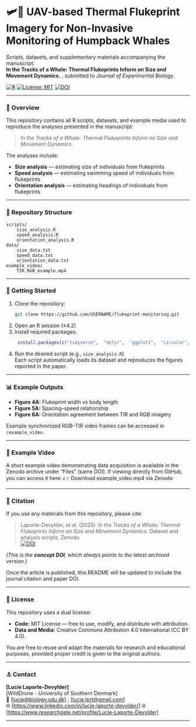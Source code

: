 # 🛩️🐋 UAV-based Thermal Flukeprint Imagery for Non-Invasive Monitoring of Humpback Whales 

Scripts, datasets, and supplementary materials accompanying the manuscript:  
**In the Tracks of a Whale: Thermal Flukeprints Inform on Size and Movement Dynamics.** , submitted to *Journal of Experimental Biology*.

[![R](https://img.shields.io/badge/R-4.2%2B-blue)]()
[![License: MIT](https://img.shields.io/badge/License-MIT-green.svg)]()
[![DOI](https://zenodo.org/badge/DOI_PLACEHOLDER.svg)](DOI_LINK_PLACEHOLDER)

---

### 📘 Overview
This repository contains all R scripts, datasets, and example media used to reproduce the analyses presented in the manuscript:

> *In the Tracks of a Whale: Thermal Flukeprints Inform on Size and Movement Dynamics.*

The analyses include:
- **Size analysis** — estimating size of individuals from flukeprints  
- **Speed analysis** — estimating swimming speed of individuals from flukeprints   
- **Orientation analysis** — estimating headings of individuals from flukeprints   

---

### 📂 Repository Structure
```
scripts/
    size_analysis.R
    speed_analysis.R
    orientation_analysis.R
data/
    size_data.txt
    speed_data.txt
    orientation_data.txt
example_video/
    TIR_RGB_example.mp4
```

---

### 🚀 Getting Started
1. Clone the repository:
   ```bash
   git clone https://github.com/USERNAME/flukeprint-monitoring.git
   ```
2. Open an R session (≥4.2)
3. Install required packages:
   ```R
    install.packages(c("tidyverse",  "dplyr",  "ggplot2",  "circular",  "CircStats",  "tidyr",  "lme4",  "irr",  "lmtest",  "merTools",  "purrr",  "lubridate",  "caret",  "pROC"))
   ```
4. Run the desired script (e.g., `size_analysis.R`)  
   Each script automatically loads its dataset and reproduces the figures reported in the paper.

---

### 📊 Example Outputs
- **Figure 4A:** Flukeprint width vs body length  
- **Figure 5A:** Spacing–speed relationship  
- **Figure 6A:** Orientation agreement between TIR and RGB imagery  

Example synchronized RGB–TIR video frames can be accessed in `/example_video`.

---
### 🎥 Example Video
A short example video demonstrating data acquisition is available in the Zenodo archive under “Files” (same DOI).
If viewing directly from GitHub, you can access it here:
👉 Download example_video.mp4 via Zenodo

---
### 📝 Citation
If you use any materials from this repository, please cite:

> Laporte-Devylder, *et al.* (2025). *In the Tracks of a Whale: Thermal Flukeprints Inform on Size and Movement Dynamics.* Dataset and analysis scripts. Zenodo.  
>[![DOI](https://zenodo.org/badge/1075426076.svg)](https://doi.org/10.5281/zenodo.17350087)

*(This is the **concept DOI**, which always points to the latest archived version.)*

Once the article is published, this README will be updated to include the journal citation and paper DOI.

---

### 📜 License
This repository uses a dual license:

- **Code:** MIT License — free to use, modify, and distribute with attribution.  
- **Data and Media:** Creative Commons Attribution 4.0 International (CC BY 4.0).  

You are free to reuse and adapt the materials for research and educational purposes, provided proper credit is given to the original authors.

---

### ⚓ Contact
**[Lucie Laporte-Devylder]**  
[WildDrone - University of Southern Denmark]  
📧 [lucie@biology.sdu.dk] ; [lucie.lprt@gmail.com]   
🌐 [https://www.linkedin.com/in/lucie-laporte-devylder/]
🌐 [https://www.researchgate.net/profile/Lucie-Laporte-Devylder]

---
